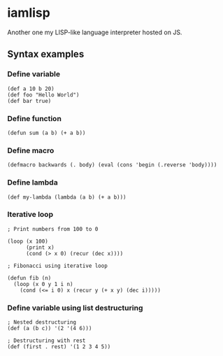 # iamlisp

Another one my LISP-like language interpreter hosted on JS.

## Syntax examples

### Define variable

```
(def a 10 b 20)
(def foo "Hello World")
(def bar true)
```

### Define function

```
(defun sum (a b) (+ a b))
```

### Define macro

```
(defmacro backwards (. body) (eval (cons 'begin (.reverse 'body))))
```

### Define lambda

```
(def my-lambda (lambda (a b) (+ a b)))
```

### Iterative loop

```
; Print numbers from 100 to 0

(loop (x 100)
      (print x)
      (cond (> x 0) (recur (dec x))))

; Fibonacci using iterative loop

(defun fib (n)
  (loop (x 0 y 1 i n)
    (cond (<= i 0) x (recur y (+ x y) (dec i)))))
```

### Define variable using list destructuring
```
; Nested destructuring
(def (a (b c)) '(2 '(4 6)))

; Destructuring with rest
(def (first . rest) '(1 2 3 4 5))
```
